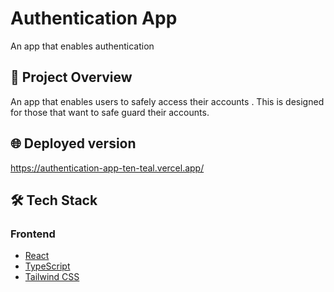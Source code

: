 
# Authentication App

An app that enables authentication

## 🚀 Project Overview

An app that enables users to safely access their accounts . This is designed for those that want to safe guard their accounts.
## 🌐 Deployed version

https://authentication-app-ten-teal.vercel.app/

## 🛠️ Tech Stack

### Frontend

- [React](https://react.dev/)
- [TypeScript](https://www.typescriptlang.org/)
- [Tailwind CSS](https://tailwindcss.com/)
